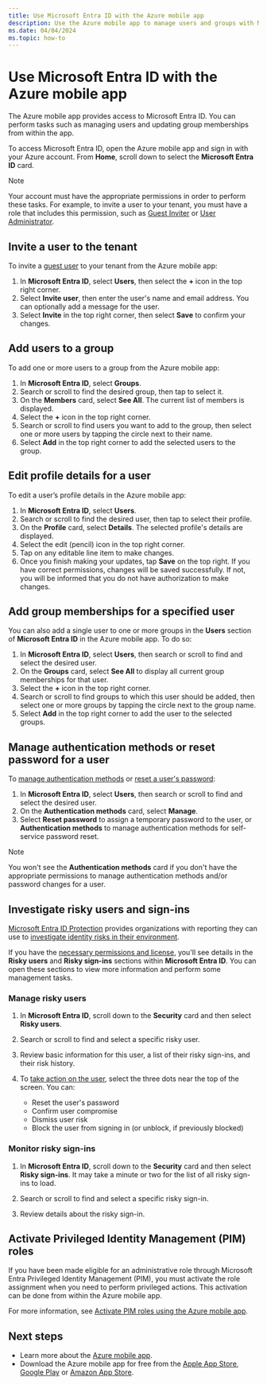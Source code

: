 ```yaml
---
title: Use Microsoft Entra ID with the Azure mobile app
description: Use the Azure mobile app to manage users and groups with Microsoft Entra ID.
ms.date: 04/04/2024
ms.topic: how-to
---
```


# Use Microsoft Entra ID with the Azure mobile app

The Azure mobile app provides access to Microsoft Entra ID. You can perform tasks such as managing users and updating group memberships from within the app.

To access Microsoft Entra ID, open the Azure mobile app and sign in with your Azure account. From **Home**, scroll down to select the **Microsoft Entra ID** card.

> [!NOTE]
> Your account must have the appropriate permissions in order to perform these tasks. For example, to invite a user to your tenant, you must have a role that includes this permission, such as [Guest Inviter](/entra/identity/role-based-access-control/permissions-reference) or [User Administrator](/entra/identity/role-based-access-control/permissions-reference).

## Invite a user to the tenant

To invite a [guest user](/entra/external-id/what-is-b2b) to your tenant from the Azure mobile app:

1. In **Microsoft Entra ID**, select **Users**, then select the **+** icon in the top right corner.
1. Select **Invite user**, then enter the user's name and email address. You can optionally add a message for the user.
1. Select **Invite** in the top right corner, then select **Save** to confirm your changes.

## Add users to a group

To add one or more users to a group from the Azure mobile app:

1. In **Microsoft Entra ID**, select **Groups**.
1. Search or scroll to find the desired group, then tap to select it.
1. On the **Members** card, select **See All**. The current list of members is displayed.
1. Select the **+** icon in the top right corner.
1. Search or scroll to find users you want to add to the group, then select one or more users by tapping the circle next to their name.
1. Select **Add** in the top right corner to add the selected users to the group.

## Edit profile details for a user

To edit a user’s profile details in the Azure mobile app:

1. In **Microsoft Entra ID**, select **Users**.
1. Search or scroll to find the desired user, then tap to select their profile.
1. On the **Profile** card, select **Details**. The selected profile's details are displayed.
1. Select the edit (pencil) icon in the top right corner.
1. Tap on any editable line item to make changes.
1. Once you finish making your updates, tap **Save** on the top right. If you have correct permissions, changes will be saved successfully. If not, you will be informed that you do not have authorization to make changes. 

## Add group memberships for a specified user

You can also add a single user to one or more groups in the **Users** section of **Microsoft Entra ID** in the Azure mobile app. To do so:

1. In **Microsoft Entra ID**, select **Users**, then search or scroll to find and select the desired user.
1. On the **Groups** card, select **See All** to display all current group memberships for that user.
1. Select the **+** icon in the top right corner.
1. Search or scroll to find groups to which this user should be added, then select one or more groups by tapping the circle next to the group name.
1. Select **Add** in the top right corner to add the user to the selected groups.

## Manage authentication methods or reset password for a user

To [manage authentication methods](/entra/identity/authentication/concept-authentication-methods-manage) or [reset a user's password](/entra/fundamentals/users-reset-password-azure-portal):

1. In **Microsoft Entra ID**, select **Users**, then search or scroll to find and select the desired user.
1. On the **Authentication methods** card, select **Manage**.
1. Select **Reset password** to assign a temporary password to the user, or **Authentication methods** to manage authentication methods for self-service password reset.

> [!NOTE]
> You won't see the **Authentication methods** card if you don't have the appropriate permissions to manage authentication methods and/or password changes for a user.

## Investigate risky users and sign-ins

[Microsoft Entra ID Protection](/entra/id-protection/overview-identity-protection) provides organizations with reporting they can use to [investigate identity risks in their environment](/entra/id-protection/howto-identity-protection-investigate-risk).

If you have the [necessary permissions and license](/entra/id-protection/overview-identity-protection#required-roles), you'll see details in the **Risky users** and **Risky sign-ins** sections within **Microsoft Entra ID**. You can open these sections to view more information and perform some management tasks.

### Manage risky users

1. In **Microsoft Entra ID**, scroll down to the **Security** card and then select **Risky users**.
1. Search or scroll to find and select a specific risky user.
1. Review basic information for this user, a list of their risky sign-ins, and their risk history.
1. To [take action on the user](/entra/id-protection/howto-identity-protection-investigate-risk), select the three dots near the top of the screen. You can:

   * Reset the user's password
   * Confirm user compromise
   * Dismiss user risk
   * Block the user from signing in (or unblock, if previously blocked)

### Monitor risky sign-ins

1. In **Microsoft Entra ID**, scroll down to the **Security** card and then select **Risky sign-ins**. It may take a minute or two for the list of all risky sign-ins to load.

1. Search or scroll to find and select a specific risky sign-in.

1. Review details about the risky sign-in.

## Activate Privileged Identity Management (PIM) roles

If you have been made eligible for an administrative role through Microsoft Entra Privileged Identity Management (PIM), you must activate the role assignment when you need to perform privileged actions. This activation can be done from within the Azure mobile app.

For more information, see [Activate PIM roles using the Azure mobile app](/entra/id-governance/privileged-identity-management/pim-how-to-activate-role).

## Next steps

- Learn more about the [Azure mobile app](overview.md).
- Download the Azure mobile app for free from the [Apple App Store](https://aka.ms/ReferAzureIOSEntraIDMobileAppDocs), [Google Play](https://aka.ms/azureapp/android/doc) or [Amazon App Store](https://aka.ms/azureapp/amazon/doc).
